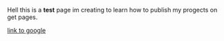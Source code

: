 Hell this is a **test** page im creating to learn how to publish my progects on get pages. 

[link to google](https://www.google.com)
